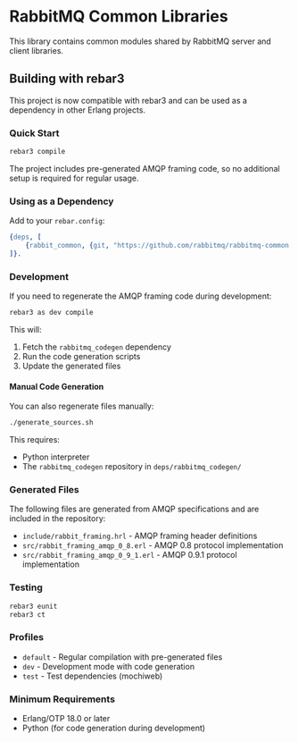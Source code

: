 # RabbitMQ Common Libraries

This library contains common modules shared by RabbitMQ server and client libraries.

## Building with rebar3

This project is now compatible with rebar3 and can be used as a dependency in other Erlang projects.

### Quick Start

```bash
rebar3 compile
```

The project includes pre-generated AMQP framing code, so no additional setup is required for regular usage.

### Using as a Dependency

Add to your `rebar.config`:

```erlang
{deps, [
    {rabbit_common, {git, "https://github.com/rabbitmq/rabbitmq-common.git", {branch, "main"}}}
]}.
```

### Development

If you need to regenerate the AMQP framing code during development:

```bash
rebar3 as dev compile
```

This will:
1. Fetch the `rabbitmq_codegen` dependency
2. Run the code generation scripts
3. Update the generated files

#### Manual Code Generation

You can also regenerate files manually:

```bash
./generate_sources.sh
```

This requires:
- Python interpreter
- The `rabbitmq_codegen` repository in `deps/rabbitmq_codegen/`

### Generated Files

The following files are generated from AMQP specifications and are included in the repository:

- `include/rabbit_framing.hrl` - AMQP framing header definitions
- `src/rabbit_framing_amqp_0_8.erl` - AMQP 0.8 protocol implementation
- `src/rabbit_framing_amqp_0_9_1.erl` - AMQP 0.9.1 protocol implementation

### Testing

```bash
rebar3 eunit
rebar3 ct
```

### Profiles

- `default` - Regular compilation with pre-generated files
- `dev` - Development mode with code generation
- `test` - Test dependencies (mochiweb)

### Minimum Requirements

- Erlang/OTP 18.0 or later
- Python (for code generation during development)
